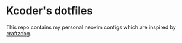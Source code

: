 # Kcoder's dotfiles

This repo contains my personal neovim configs which are inspired by [craftzdog](https://github.com/craftzdog/dotfiles-public).

